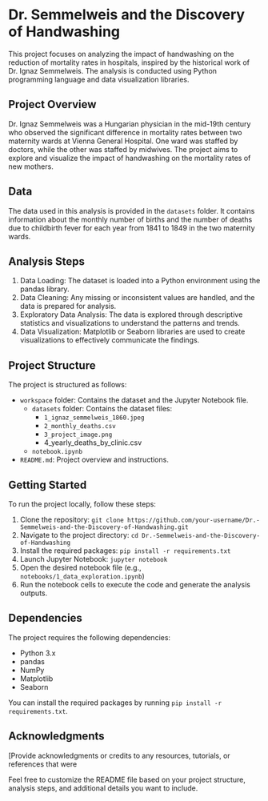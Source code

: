 # Dr. Semmelweis and the Discovery of Handwashing

This project focuses on analyzing the impact of handwashing on the reduction of mortality rates in hospitals, inspired by the historical work of Dr. Ignaz Semmelweis. The analysis is conducted using Python programming language and data visualization libraries.

## Project Overview

Dr. Ignaz Semmelweis was a Hungarian physician in the mid-19th century who observed the significant difference in mortality rates between two maternity wards at Vienna General Hospital. One ward was staffed by doctors, while the other was staffed by midwives. The project aims to explore and visualize the impact of handwashing on the mortality rates of new mothers.

## Data

The data used in this analysis is provided in the `datasets` folder. It contains information about the monthly number of births and the number of deaths due to childbirth fever for each year from 1841 to 1849 in the two maternity wards.

## Analysis Steps

1. Data Loading: The dataset is loaded into a Python environment using the pandas library.
2. Data Cleaning: Any missing or inconsistent values are handled, and the data is prepared for analysis.
3. Exploratory Data Analysis: The data is explored through descriptive statistics and visualizations to understand the patterns and trends.
4. Data Visualization: Matplotlib or Seaborn libraries are used to create visualizations to effectively communicate the findings.

## Project Structure

The project is structured as follows:

- `workspace` folder: Contains the dataset and the Jupyter Notebook file.
  - `datasets` folder: Contains the dataset files:
    - `1_ignaz_semmelweis_1860.jpeg`
    - `2_monthly_deaths.csv`
    - `3_project_image.png`
    - 4_yearly_deaths_by_clinic.csv
  - `notebook.ipynb`
- `README.md`: Project overview and instructions.

## Getting Started

To run the project locally, follow these steps:

1. Clone the repository: `git clone https://github.com/your-username/Dr.-Semmelweis-and-the-Discovery-of-Handwashing.git`
2. Navigate to the project directory: `cd Dr.-Semmelweis-and-the-Discovery-of-Handwashing`
3. Install the required packages: `pip install -r requirements.txt`
4. Launch Jupyter Notebook: `jupyter notebook`
5. Open the desired notebook file (e.g., `notebooks/1_data_exploration.ipynb`)
6. Run the notebook cells to execute the code and generate the analysis outputs.

## Dependencies

The project requires the following dependencies:

- Python 3.x
- pandas
- NumPy
- Matplotlib
- Seaborn

You can install the required packages by running `pip install -r requirements.txt`.


## Acknowledgments

[Provide acknowledgments or credits to any resources, tutorials, or references that were 

Feel free to customize the README file based on your project structure, analysis steps, and additional details you want to include.
